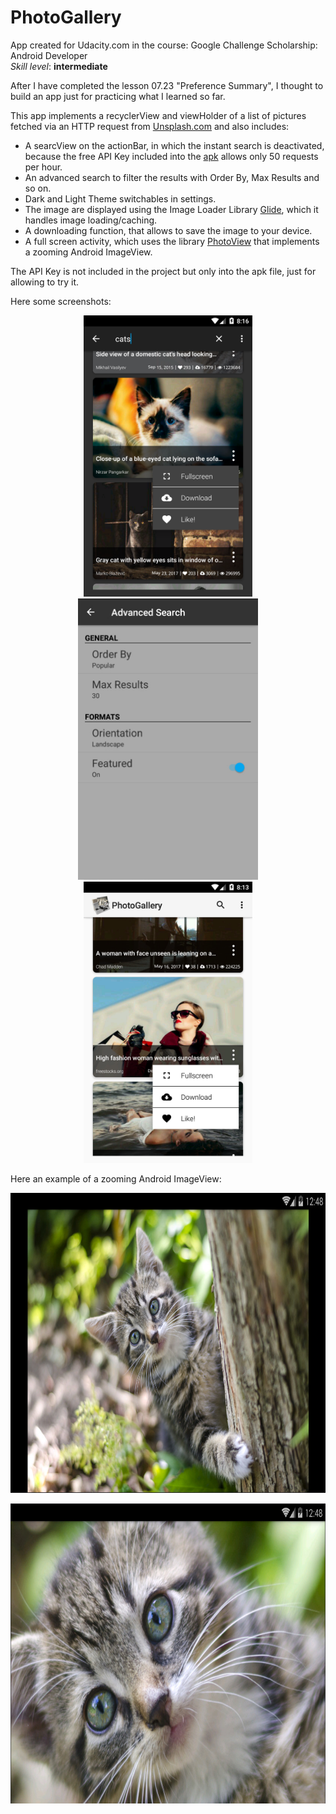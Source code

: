 <h1>PhotoGallery</h1>

<p>App created for Udacity.com in the course: Google Challenge Scholarship: Android Developer
<br>
<i>Skill level</i>: <b>intermediate</b></p>
<p>After I have completed the lesson 07.23 "Preference Summary", I thought to build an app just for practicing what I learned so far.</p>
<p>This app implements a recyclerView and viewHolder of a list of pictures fetched via an HTTP request from <a href="https://unsplash.com/" rel="nofollow">Unsplash.com</a> 
and also includes: </p>
<ul>
<li>A searcView on the actionBar, in which the instant search is deactivated, because the free API Key included into the <a href="photogallery.apk">apk</a> 
allows only 50 requests per hour.</li>
<li>An advanced search to filter the results with Order By, Max Results and so 
on.</li>
<li>Dark and Light Theme switchables in settings.</li>
<li>The image are displayed using the Image Loader Library <a href="https://github.com/bumptech/glide">Glide</a>, which it handles image loading/caching.</li>
<li>A downloading function, that allows to save the image to your device.</li>
	<li>A full screen activity, which uses the library <a href="https://github.com/chrisbanes/PhotoView">PhotoView</a> that implements a zooming Android ImageView.</li>
</ul>
<p>The API Key is not included in the project but only into the apk file, just 
for allowing to try it.</p>
<p>Here some screenshots:</p>
<p align="center">
  <img src="2018-01-16_02.16.15.842.png" height="450" style="max-width:100%;">
  <img src="2017-12-21_224958.jpg" height="450" style="max-width:100%;">
  <img src="2018-01-16_02.13.51.315.png" height="450" style="max-width:100%;">
</p>
<p>Here an example of a zooming Android ImageView:</p>
<p align="center">
  <img src="2017-12-22_004819.jpg" height="480" style="max-width:100%;">
</p>
<p align="center">
  <img src="2017-12-22_004843.jpg" height="480" style="max-width:100%;">
</p>

  
